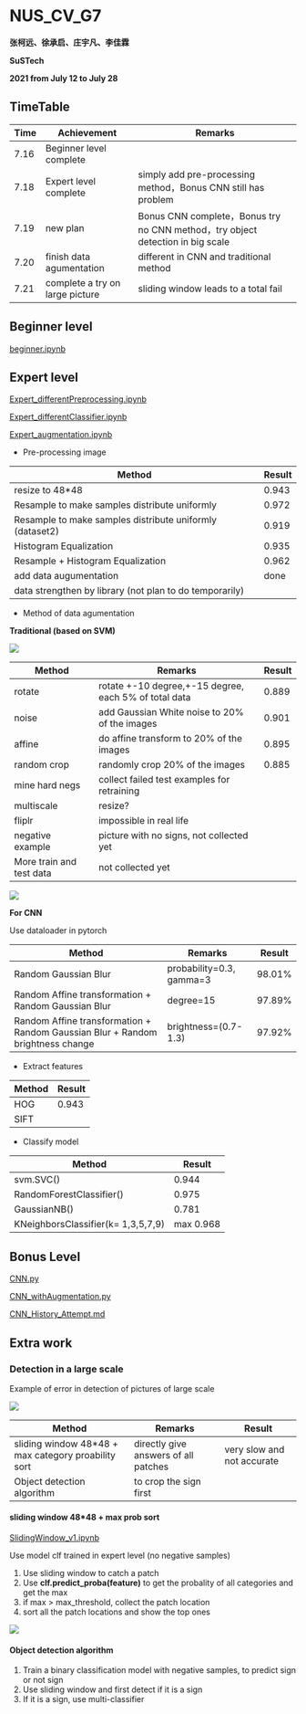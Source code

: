 # NUS_CV_G7

**张柯远、徐承启、庄宇凡、李佳霖**

**SuSTech**

**2021 from July 12 to July 28**

## TimeTable

| Time | Achievement | Remarks |
| ----------- | ---------- | ---------- |
| 7.16      | Beginner level complete  ||
| 7.18      | Expert level complete  | simply add pre-processing method，Bonus CNN still has problem |
| 7.19      | new plan  | Bonus CNN complete，Bonus try no CNN method，try object detection in big scale |
| 7.20      | finish data agumentation  | different in CNN and traditional method |
| 7.21      | complete a try on large picture  | sliding window leads to a total fail  |

## Beginner level

[beginner.ipynb](https://github.com/LIKP0/NUS_CV_G7/blob/main/src/beginner.ipynb)

## Expert level

[Expert_differentPreprocessing.ipynb](https://github.com/LIKP0/NUS_CV_G7/blob/main/src/Expert_differentPreprocessing.ipynb)

[Expert_differentClassifier.ipynb](https://github.com/LIKP0/NUS_CV_G7/blob/main/src/Expert_differentClassifier.ipynb)

[Expert_augmentation.ipynb](https://github.com/LIKP0/NUS_CV_G7/blob/main/src/Expert_augmentation.ipynb)

- Pre-processing image

| Method | Result |
| ----------- | ---------- |
| resize to 48\*48     | 0.943  |
| Resample to make samples distribute uniformly   | 0.972  |
| Resample to make samples distribute uniformly (dataset2)  | 0.919  |
| Histogram Equalization   |0.935   |
| Resample + Histogram Equalization  |0.962  |
| add data augumentation    | done  |
| data strengthen by library (not plan to do temporarily)   |   |

- Method of data agumentation

**Traditional (based on SVM)**

![](./pic/different_augmentation_methods.png)

| Method | Remarks | Result |
| ----------- | ---------- | ---------- |
| rotate     | rotate +-10 degree,+-15 degree, each 5% of total data |0.889 |
| noise | add Gaussian White noise to 20% of the images|0.901 |
| affine  |  do affine transform to 20% of the images |0.895 |
| random crop  | randomly crop 20% of the images  | 0.885|
| mine hard negs   | collect failed test examples for retraining  | |
| multiscale   | resize?   | |
| fliplr  | impossible in real life   | |
| negative example   | picture with no signs, not collected yet  | |
| More train and test data   | not collected yet  | |

![](./pic/augmented_dataset1.png)

**For CNN**

Use dataloader in pytorch

| Method | Remarks | Result |
| ----------- | ---------- | ---------- |
| Random Gaussian Blur   | probability=0.3, gamma=3  | 98.01%|
| Random Affine transformation +  Random Gaussian Blur  | degree=15  | 97.89%|
| Random Affine transformation +  Random Gaussian Blur + Random brightness change   | brightness=(0.7-1.3)  | 97.92%|

- Extract features

| Method | Result |
| ----------- | ---------- |
| HOG     | 0.943  |
|    SIFT   |  |

- Classify model

| Method | Result |
| ----------- | ---------- |
| svm.SVC()     | 0.944  |
|    RandomForestClassifier()   | 0.975 |
|  GaussianNB()  | 0.781 |
|  KNeighborsClassifier(k= 1,3,5,7,9)  | max 0.968 |

## Bonus Level

[CNN.py](https://github.com/LIKP0/NUS_CV_G7/blob/main/src/CNN.py)

[CNN_withAugmentation.py](https://github.com/LIKP0/NUS_CV_G7/blob/main/src/CNN_withAugmentation.py)

[CNN_History_Attempt.md](https://github.com/LIKP0/NUS_CV_G7/blob/main/src/CNN_History_Attemp.md)


## Extra work

### Detection in a large scale

Example of error in detection of pictures of large scale

![](./pic/Error_example1.png)

| Method | Remarks | Result |
| ----------- | ---------- | ---------- |
| sliding window 48\*48 + max category proability sort   | directly give answers of all patches | very slow and not accurate |
| Object detection algorithm     | to crop the sign first  |  |

#### sliding window 48\*48 + max prob sort

[SlidingWindow_v1.ipynb](https://github.com/LIKP0/NUS_CV_G7/blob/main/src/SlidingWindow_v1.ipynb)

Use model clf trained in expert level (no negative samples)

1. Use sliding window to catch a patch
2. Use **clf.predict_proba(feature)** to get the probality of all categories and get the max
3. if max > max_threshold, collect the patch location
4. sort all the patch locations and show the top ones

![](./pic/Fail1.png)

#### Object detection algorithm 

1. Train a binary classification model with negative samples, to predict sign or not sign
2. Use sliding window and first detect if it is a sign
3. If it is a sign, use multi-classifier


